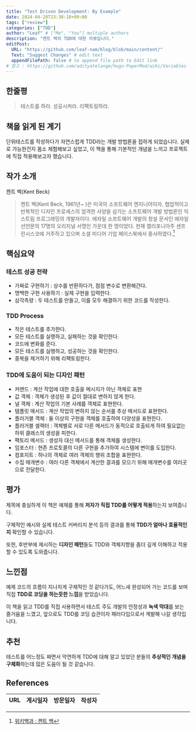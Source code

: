 ```yaml
---
title: "Test Driven Development: By Example"
date: 2024-04-28T23:38:18+09:00
tags: ["review"]
categories: ["TDD"]
author: "Leaf" # ["Me", "You"] multiple authors
description: "켄트 백의 TDD에 대한 리뷰입니다."
editPost:
  URL: "https://github.com/leaf-nam/blog/blob/main/content/"
  Text: "Suggest Changes" # edit text
  appendFilePath: false # to append file path to Edit link
# 참고 : https://github.com/adityatelange/hugo-PaperMod/wiki/Variables
---
```


## 한줄평

> 테스트를 하라. 성공시켜라. 리팩토링하라.

## 책을 읽게 된 계기

단위테스트를 작성하다가 자연스럽게 TDD라는 개발 방법론을 접하게 되었습니다. 실제로 가능한건지 몸소 체험해보고 싶었고, 이 책을 통해 기본적인 개념을 느끼고 프로젝트에 직접 적용해보고자 했습니다.

## 작가 소개

켄트 벡(Kent Beck)

> 켄트 벡(Kent Beck, 1961년~ )은 미국의 소프트웨어 엔지니어이자, 협업적이고 반복적인 디자인 프로세스의 엄격한 사양을 삼가는 소프트웨어 개발 방법론인 익스트림 프로그래밍의 개발자이다.
> 애자일 소프트웨어 개발의 창설 문서인 애자일 선언문의 17명의 오리지널 서명인 가운데 한 명이었다.
> 현재 캘리포니아주 샌프란시스코에 거주하고 있으며 소셜 미디어 기업 페이스북에서 종사하였다.[^1]

## 핵심요약

### 테스트 성공 전략

- 가짜로 구현하기 : 상수를 반환하다가, 점점 변수로 변환해간다.
- 명백한 구현 사용하기 : 실제 구현을 입력한다.
- 삼각측량 : 두 테스트를 만들고, 이를 모두 해결하기 위한 코드를 작성한다.

### TDD Process

- 작은 테스트를 추가한다.
- 모든 테스트를 실행하고, 실패하는 것을 확인한다.
- 코드에 변화를 준다.
- 모든 테스트를 실행하고, 성공하는 것을 확인한다.
- 중복을 제거하기 위해 리팩토링한다.

### TDD에 도움이 되는 디자인 패턴

- 커맨드 : 계산 작업에 대한 호출을 메시지가 아닌 객체로 표현
- 값 객체 : 객체가 생성된 후 값이 절대로 변하지 않게 한다.
- 널 객체 : 계산 작업의 기본 사례를 객체로 표현한다.
- 템플릿 매서드 : 계산 작업의 변하지 않는 순서를 추상 메서드로 표현한다.
- 플러거블 객체 : 둘 이상의 구현을 객체를 호출하여 다양성을 표현한다.
- 플러거블 셀렉터 : 객체별로 서로 다른 메서드가 동적으로 호출되게 하여 필요없는 하위 클래스의 생성을 피한다.
- 팩토리 메서드 : 생성자 대신 메서드를 통해 객체를 생성한다.
- 임포스터 : 현존 프로토콜의 다른 구현을 추가하여 시스템에 변이를 도입한다.
- 컴포지트 : 하나의 객체로 여러 객체의 행위 조합을 표현한다.
- 수집 매개변수 : 여러 다른 객체에서 계산한 결과를 모으기 위해 매개변수를 여러곳으로 전달한다.

## 평가

제목에 충실하게 이 책은 예제를 통해 **저자가 직접 TDD를 어떻게 적용**하는지 보여줍니다.

구체적인 예시와 실제 테스트 커버리지 분석 등의 결과를 통해 **TDD가 얼마나 효율적인지** 확인할 수 있습니다.

또한, 후반부에 제시하는 **디자인 패턴**들도 TDD와 객체지향을 좀더 깊게 이해하고 적용할 수 있도록 도와줍니다.

## 느낀점

예제 코드의 흐름이 지나치게 구체적인 것 같다가도, 어느새 완성되어 가는 코드를 보며 직접 **TDD로 코딩을 하는듯한 느낌**을 받았습니다.

이 책을 읽고 TDD를 직접 사용하면서 테스트 주도 개발의 안정성과 **녹색 막대**를 보는 즐거움을 느꼈고, 앞으로도 TDD를 코딩 습관이자 패러다임으로서 계발해 나갈 생각입니다.

## 추천

테스트를 어느정도 짜면서 막연하게 TDD에 대해 알고 있었던 분들의 **추상적인 개념을 구체화**하는데 많은 도움이 될 것 같습니다.

## References

| URL | 게시일자 | 방문일자 | 작성자 |
| :-- | :------- | :------- | :----- |

[^1]: [위키백과 : 켄트 백](https://ko.wikipedia.org/wiki/%EC%BC%84%ED%8A%B8_%EB%B2%A1)

